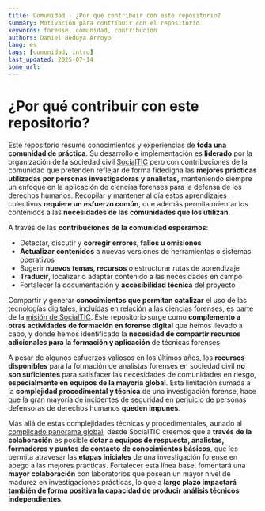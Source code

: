 ```yaml
---
title: Comunidad - ¿Por qué contribuir con este repositorio?
summary: Motivación para contribuir con el repositorio
keywords: forense, comunidad, contribucion
authors: Daniel Bedoya Arroyo
lang: es
tags: [comunidad, intro]
last_updated: 2025-07-14
some_url:
---
```



# ¿Por qué contribuir con este repositorio?

Este repositorio resume conocimientos y experiencias de **toda una comunidad de práctica**. Su desarrollo e implementación es **liderado** por la organización de la sociedad civil [SocialTIC](https://socialtic.org/) pero con contribuciones de la comunidad que pretenden reflejar de forma fidedigna las **mejores prácticas utilizadas por personas investigadoras y analistas,** manteniendo siempre un enfoque en la aplicación de ciencias forenses para la defensa de los derechos humanos. Recopilar y mantener al día estos aprendizajes colectivos **requiere un esfuerzo común**, que además permita orientar los contenidos a las **necesidades de las comunidades que los utilizan**. 

A través de las **contribuciones de la comunidad esperamos**: 

* Detectar, discutir y **corregir errores, fallos u omisiones**   
* **Actualizar contenidos** a nuevas versiones de herramientas o sistemas operativos  
* Sugerir **nuevos temas, recursos** o estructurar rutas de aprendizaje  
* **Traducir**, localizar o adaptar contenido a las necesidades en campo  
* Fortalecer la documentación y **accesibilidad técnica** del proyecto

Compartir y generar **conocimientos que permitan catalizar** el uso de las tecnologías digitales, incluídas en relación a las ciencias forenses, es parte de la [misión de SocialTIC](https://socialtic.org/quienes-somos/). Este repositorio surge como **complemento a otras actividades de formación en forense digital** que hemos llevado a cabo, y donde hemos identificado la **necesidad de compartir recursos adicionales para la formación y aplicación** de técnicas forenses. 

A pesar de algunos esfuerzos valiosos en los últimos años, los **recursos disponibles** para la formación de analistas forenses en sociedad civil **no son suficientes** para satisfacer las necesidades de comunidades en riesgo, **especialmente en equipos de la mayoría global**. Esta limitación sumada a la **complejidad procedimental y técnica** de una investigación forense, hace que la gran mayoría de incidentes de seguridad en perjuicio de personas defensoras de derechos humanos **queden impunes**. 

Más allá de estas complejidades técnicas y procedimentales, aunado al [complicado panorama global](https://www.civicus.org/documents/reports-and-publications/SOCS/2025/state-of-civil-society-report-2025_en.pdf), desde SocialTIC creemos que a **través de la colaboración** es posible **dotar a equipos de respuesta, analistas, formadores y puntos de contacto de conocimientos básicos**, que les permita atravesar las **etapas iniciales** de una investigación forense en apego a las mejores prácticas. Fortalecer esta línea base, fomentará una **mayor colaboración** con laboratorios que posean un mayor nivel de madurez en investigaciones prácticas, lo que a **largo plazo impactará también de forma positiva la capacidad de producir análisis técnicos independientes**. 